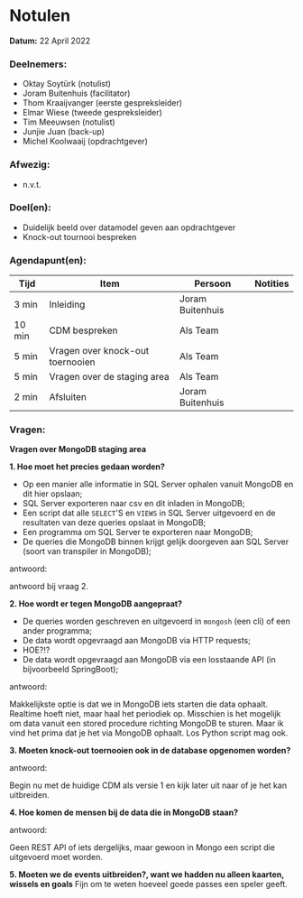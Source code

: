 # Notulen

**Datum:** 22 April 2022

### Deelnemers:

- Oktay Soytürk (notulist)
- Joram Buitenhuis (facilitator)
- Thom Kraaijvanger (eerste gespreksleider)
- Elmar Wiese (tweede gespreksleider)
- Tim Meeuwsen (notulist)
- Junjie Juan (back-up)
- Michel Koolwaaij (opdrachtgever)

### Afwezig:

- n.v.t.

### Doel(en):

- Duidelijk beeld over datamodel geven aan opdrachtgever
- Knock-out tournooi bespreken

### Agendapunt(en):

| Tijd   | Item                                 | Persoon           | Notities                        |
|--------|--------------------------------------|-------------------|---------------------------------|
| 3 min  | Inleiding                            | Joram Buitenhuis  |                                 |
| 10 min | CDM bespreken                        | Als Team          |                                 |
| 5 min  | Vragen over knock-out toernooien     | Als Team          |                                 |
| 5 min  | Vragen over de staging area          | Als Team          |                                 |
| 2 min  | Afsluiten                            | Joram Buitenhuis  |                                 |

### Vragen:

**Vragen over MongoDB staging area**

**1. Hoe moet het precies gedaan worden?**

- Op een manier alle informatie in SQL Server ophalen vanuit MongoDB en dit hier opslaan;
- SQL Server exporteren naar csv en dit inladen in MongoDB;
- Een script dat alle `SELECT`'S en `VIEWS` in SQL Server uitgevoerd en de resultaten van deze queries opslaat in MongoDB;
- Een programma om SQL Server te exporteren naar MongoDB;
- De queries die MongoDB binnen krijgt gelijk doorgeven aan SQL Server (soort van transpiler in MongoDB);

antwoord:

antwoord bij vraag 2.

**2. Hoe wordt er tegen MongoDB aangepraat?**

- De queries worden geschreven en uitgevoerd in `mongosh` (een cli) of een ander programma;
- De data wordt opgevraagd aan MongoDB via HTTP requests;
- HOE?!?
- De data wordt opgevraagd aan MongoDB via een losstaande API (in bijvoorbeeld SpringBoot);

antwoord:

Makkelijkste optie is dat we in MongoDB iets starten die data ophaalt. Realtime hoeft niet, maar haal het periodiek op. Misschien is het mogelijk
om data vanuit een stored procedure richting MongoDB te sturen. Maar ik vind het prima dat je het via MongoDB ophaalt. Los Python script mag ook.


**3. Moeten knock-out toernooien ook in de database opgenomen worden?**

antwoord:

Begin nu met de huidige CDM als versie 1 en kijk later uit naar of je het kan uitbreiden.

**4. Hoe komen de mensen bij de data die in MongoDB staan?**

antwoord:

Geen REST API of iets dergelijks, maar gewoon in Mongo een script die uitgevoerd moet worden.

**5. Moeten we de events uitbreiden?, want we hadden nu alleen kaarten, wissels en goals**
Fijn om te weten hoeveel goede passes een speler geeft.